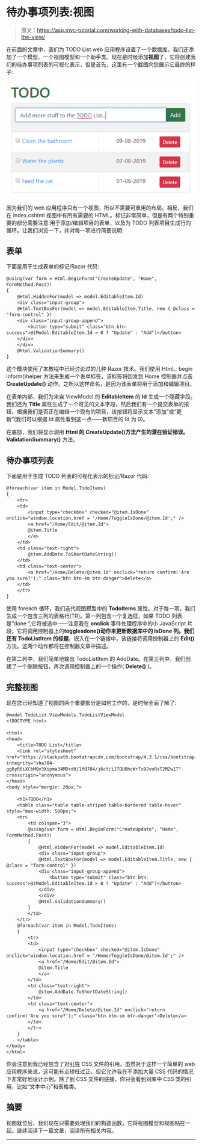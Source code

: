 # 待办事项列表:视图

> 原文：<https://asp.mvc-tutorial.com/working-with-databases/todo-list-the-view/>

在前面的文章中，我们为 TODO List web 应用程序设置了一个数据库。我们还添加了一个模型、一个视图模型和一个助手类。现在是时候添加**视图**了，它将创建我们的待办事项列表的可视化表示，但是首先，这里有一个截图向您展示它最终的样子:

![](img/d8bc781d563e613d8cc90086887cae5b.png "The final TODO List")

因为我们的 web 应用程序只有一个视图，所以不需要可重用的布局。相反，我们在 Index.cshtml 视图中有所有需要的 HTML。标记非常简单，但是有两个特别重要的部分需要注意:用于添加/编辑项目的表单，以及为 TODO 列表项目生成行的循环。让我们浏览一下，并对每一项进行简要说明:

## 表单

下面是用于生成表单的标记/Razor 代码:

```
@using(var form = Html.BeginForm("CreateUpdate", "Home", FormMethod.Post))
{
    @Html.HiddenFor(model => model.EditableItem.Id)
    <div class="input-group">
    @Html.TextBoxFor(model => model.EditableItem.Title, new { @class = "form-control" })
    <div class="input-group-append">
        <button type="submit" class="btn btn-success">@(Model.EditableItem.Id > 0 ? "Update" : "Add")</button>
    </div>
    </div>                
    @Html.ValidationSummary()
}
```

<input type="hidden" name="IL_IN_ARTICLE">

这个模块使用了本教程中已经讨论过的几种 Razor 技术。我们使用 Html。begin inform()helper 方法来生成一个表单标签，该标签将回发到 Home 控制器并点击 **CreateUpdate()** 动作。之所以这样命名，是因为该表单将用于添加和编辑项目。

在表单内部，我们为来自 ViewModel 的 **EditableItem** 的 **Id** 生成一个隐藏字段。我们还为 **Title** 属性生成了一个可见的文本字段，然后我们有一个提交表单的按钮，根据我们是否正在编辑一个现有的项目，该按钮将显示文本“添加”或“更新”(我们可以根据 Id 属性看到这一点——新项目的 Id 为 0)。

在底部，我们将显示调用 **Html 的 CreateUpdate()方法产生的潜在验证错误。ValidationSummary()** 方法。

## 待办事项列表

下面是用于生成 TODO 列表的可视化表示的标记/Razor 代码:

```
@foreach(var item in Model.TodoItems)
{
    <tr>
    <td>
        <input type="checkbox" checked="@item.IsDone" onclick="window.location.href = '/Home/ToggleIsDone/@item.Id';" />
        <a href="/Home/Edit/@item.Id">
        @item.Title
        </a>
    </td>
    <td class="text-right">
        @item.AddDate.ToShortDateString()
    </td>
    <td class="text-center">
        <a href="/Home/Delete/@item.Id" onclick="return confirm('Are you sure?');" class="btn btn-sm btn-danger">Delete</a>
    </td>
    </tr>
}
```

使用 foreach 循环，我们迭代视图模型中的 **TodoItems** 属性。对于每一项，我们生成一个包含三列的表格行(TR)。第一列包含一个复选框，如果 TODO 列表是“done ”,它将被选中——注意我在 **onclick** 事件处理程序中的小 JavaScript 片段，它将调用控制器上的**togglesdone()**动作来更新数据库中的 IsDone 列。我们还有 TodoListItem 的**标题**，嵌入在一个链接中，该链接将调用控制器上的 **Edit()** 方法。这两个动作都将在控制器文章中描述。

在第二列中，我们简单地输出 TodoListItem 的 AddDate。在第三列中，我们创建了一个删除按钮，再次调用控制器上的一个操作( **Delete()** )。

## 完整视图

现在您已经知道了视图的两个重要部分是如何工作的，是时候全面了解了:

```
@model TodoList.ViewModels.TodoListViewModel
<!DOCTYPE html>

<html>
<head>
    <title>TODO List</title>
    <link rel="stylesheet" href="https://stackpath.bootstrapcdn.com/bootstrap/4.3.1/css/bootstrap.min.css" integrity="sha384-ggOyR0iXCbMQv3Xipma34MD+dH/1fQ784/j6cY/iJTQUOhcWr7x9JvoRxT2MZw1T" crossorigin="anonymous">
</head>
<body style="margin: 20px;">

    <h1>TODO</h1>    
    <table class="table table-striped table-bordered table-hover" style="max-width: 500px;">
    <tr>            
        <td colspan="3">
        @using(var form = Html.BeginForm("CreateUpdate", "Home", FormMethod.Post))
        {
            @Html.HiddenFor(model => model.EditableItem.Id)
            <div class="input-group">
            @Html.TextBoxFor(model => model.EditableItem.Title, new { @class = "form-control" })
            <div class="input-group-append">
                <button type="submit" class="btn btn-success">@(Model.EditableItem.Id > 0 ? "Update" : "Add")</button>
            </div>
            </div>                
            @Html.ValidationSummary()
        }
        </td>
    </tr>
    @foreach(var item in Model.TodoItems)
    {
        <tr>
        <td>
            <input type="checkbox" checked="@item.IsDone" onclick="window.location.href = '/Home/ToggleIsDone/@item.Id';" />
            <a href="/Home/Edit/@item.Id">
            @item.Title
            </a>
        </td>
        <td class="text-right">
            @item.AddDate.ToShortDateString()
        </td>
        <td class="text-center">
            <a href="/Home/Delete/@item.Id" onclick="return confirm('Are you sure?');" class="btn btn-sm btn-danger">Delete</a>
        </td>
        </tr>
    }
    </table>
</body>
</html>
```

你会注意到我已经包含了对[引导](https://getbootstrap.com/) CSS 文件的引用。虽然对于这样一个简单的 web 应用程序来说，这可能有点矫枉过正，但它允许我在不添加大量 CSS 代码的情况下非常好地设计示例。除了到 CSS 文件的链接，你只会看到对库中 CSS 类的引用，比如“文本中心”和表格类。

## 摘要

视图就位后，我们现在只需要处理我们的构造函数，它将视图模型和视图粘在一起。继续阅读下一篇文章，阅读所有相关内容。

* * *